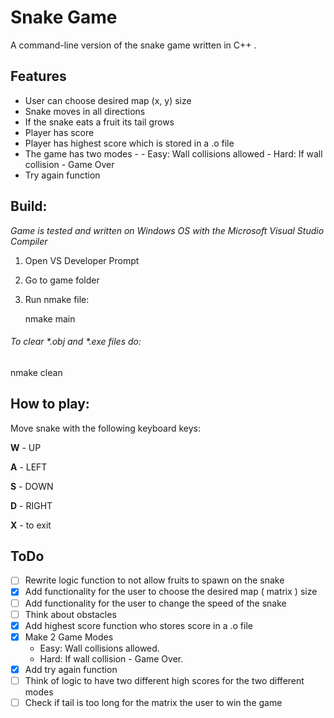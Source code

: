# Snake Game
A command-line version of the snake game written in C++ .
## Features
- User can choose desired map (x, y) size 
- Snake moves in all directions 
- If the snake eats a fruit its tail grows
- Player has score
- Player has highest score which is stored in a .o file 
- The game has two modes -
       - Easy: Wall collisions allowed
       - Hard: If wall collision - Game Over
- Try again function 
## Build: 
_Game is tested and written on Windows OS with the Microsoft Visual Studio Compiler_
1. Open VS Developer Prompt 
2. Go to game folder 
2. Run nmake file:

   nmake main 
   
###### To clear *.obj and *.exe files do:

   nmake clean 

## How to play:
Move snake with the following keyboard keys:

**W** - UP

**A** - LEFT 

**S** - DOWN

**D** - RIGHT 

**X** - to exit 

## ToDo
- [ ] Rewrite logic function to not allow fruits to spawn on the snake
- [x] Add functionality for the user to choose the desired map ( matrix ) size
- [ ] Add functionality for the user to change the speed of the snake 
- [ ] Think about obstacles
- [x] Add highest score function who stores score in a .o file 
- [x] Make 2 Game Modes 
     - Easy: Wall collisions allowed. 
	 - Hard: If wall collision - Game Over.
- [x] Add try again function	
- [ ] Think of logic to have two different high scores for the two different modes 
- [ ] Check if tail is too long for the matrix the user to win the game
